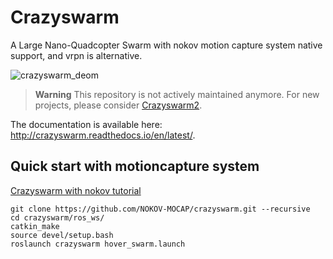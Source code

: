 # Crazyswarm

A Large Nano-Quadcopter Swarm with nokov motion capture system native support, and vrpn is alternative.

![crazyswarm_deom](https://github.com/user-attachments/assets/ed2d763c-4dc3-406d-9e37-a9939d932ef2)

> **Warning**
> This repository is not actively maintained anymore. For new projects, please consider [Crazyswarm2](https://imrclab.github.io/crazyswarm2/).

The documentation is available here: http://crazyswarm.readthedocs.io/en/latest/.

## Quick start with motioncapture system

[Crazyswarm with nokov tutorial](https://robot-comm-cn-docs.nokov.com/qi-crazyflie-xiang-guan/er-nokovflie-shi-yong-shuo-ming)

```
git clone https://github.com/NOKOV-MOCAP/crazyswarm.git --recursive
cd crazyswarm/ros_ws/
catkin_make
source devel/setup.bash
roslaunch crazyswarm hover_swarm.launch 
```
